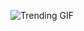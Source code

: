 
<!-- GIF_SECTION -->
![Trending GIF](https://media3.giphy.com/media/v1.Y2lkPThiYjIxNzcyNHQxbW51bXE1cGttenl2cjEycDV5dndpdzFuNGVrZzY5c21kMzJvcyZlcD12MV9naWZzX3NlYXJjaCZjdD1n/8LSBWdYMSZSZmKENh7/giphy.gif)
<!-- END_GIF_SECTION -->
